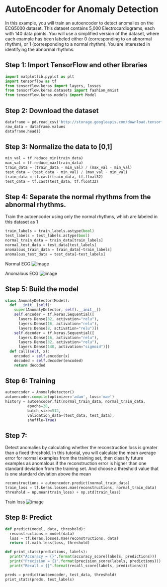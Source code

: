 # AutoEncoder for Anomaly Detection

In this example, you will train an autoencoder to detect anomalies on the ECG5000 dataset. This dataset contains 5,000 Electrocardiograms, each with 140 data points. You will use a simplified version of the dataset, where each example has been labeled either 0 (corresponding to an abnormal rhythm), or 1 (corresponding to a normal rhythm). You are interested in identifying the abnormal rhythms.

## Step 1: Import TensorFlow and other libraries
```py
import matplotlib.pyplot as plt
import tensorflow as tf
from tensorflow.keras import layers, losses
from tensorflow.keras.datasets import fashion_mnist
from tensorflow.keras.models import Model
```

## Step 2: Download the dataset

```py
dataframe = pd.read_csv('http://storage.googleapis.com/download.tensorflow.org/data/ecg.csv', header=None)
raw_data = dataframe.values
dataframe.head()
```

## Step 3: Normalize the data to [0,1]

```py
min_val = tf.reduce_min(train_data)
max_val = tf.reduce_max(train_data)
train_data = (train_data - min_val) / (max_val - min_val)
test_data = (test_data - min_val) / (max_val - min_val)
train_data = tf.cast(train_data, tf.float32)
test_data = tf.cast(test_data, tf.float32)
```

## Step 4: Separate the normal rhythms from the abnormal rhythms.
Train the autoencoder using only the normal rhythms, which are labeled in this dataset as 1
```py
train_labels = train_labels.astype(bool)
test_labels = test_labels.astype(bool)
normal_train_data = train_data[train_labels]
normal_test_data = test_data[test_labels]
anomalous_train_data = train_data[~train_labels]
anomalous_test_data = test_data[~test_labels]
```

Normal ECG
![image](https://github.com/hughiephan/DPL/assets/16631121/b985c836-1e9d-4266-a361-dd18176245b4)

Anomalous ECG
![image](https://github.com/hughiephan/DPL/assets/16631121/ba8a88cc-0a7d-4249-b1a0-742eac6ed05c)

## Step 5: Build the model
```py
class AnomalyDetector(Model):
  def __init__(self):
    super(AnomalyDetector, self).__init__()
    self.encoder = tf.keras.Sequential([
      layers.Dense(32, activation="relu"),
      layers.Dense(16, activation="relu"),
      layers.Dense(8, activation="relu")])
    self.decoder = tf.keras.Sequential([
      layers.Dense(16, activation="relu"),
      layers.Dense(32, activation="relu"),
      layers.Dense(140, activation="sigmoid")])
  def call(self, x):
    encoded = self.encoder(x)
    decoded = self.decoder(encoded)
    return decoded


```

## Step 6: Training
```py
autoencoder = AnomalyDetector()
autoencoder.compile(optimizer='adam', loss='mae')
history = autoencoder.fit(normal_train_data, normal_train_data, 
          epochs=20, 
          batch_size=512,
          validation_data=(test_data, test_data),
          shuffle=True)
```

## Step 7: 
Detect anomalies by calculating whether the reconstruction loss is greater than a fixed threshold. 
In this tutorial, you will calculate the mean average error for normal examples from the training set, then classify future examples as anomalous if the reconstruction error is higher than one standard deviation from the training set. 
And choose a threshold value that is one standard deviation above the mean

```py
reconstructions = autoencoder.predict(normal_train_data)
train_loss = tf.keras.losses.mae(reconstructions, normal_train_data)
threshold = np.mean(train_loss) + np.std(train_loss)
```

Train loss
![image](https://github.com/hughiephan/DPL/assets/16631121/9c3f8d28-f12a-42d6-abc8-3b571767858a)

## Step 8: Predict
```py
def predict(model, data, threshold):
  reconstructions = model(data)
  loss = tf.keras.losses.mae(reconstructions, data)
  return tf.math.less(loss, threshold)

def print_stats(predictions, labels):
  print("Accuracy = {}".format(accuracy_score(labels, predictions)))
  print("Precision = {}".format(precision_score(labels, predictions)))
  print("Recall = {}".format(recall_score(labels, predictions)))

preds = predict(autoencoder, test_data, threshold)
print_stats(preds, test_labels)
```
